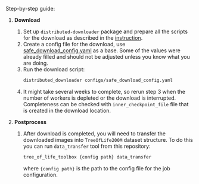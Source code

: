 Step-by-step guide:

1. **Download**
    1. Set up `distributed-downloader` package and prepare all the scripts for the download as described in
       the [instruction](https://github.com/Imageomics/distributed-downloader/blob/9ef8b0d297f7a868fac31b2b9c3d5f3aa5533472/docs/scripts_README.md).
    2. Create a config file for the download,
       use [safe_download_config.yaml](../config/tree_of_life_200M/safe_download_config.yaml) as a base. Some of
       the values were already filled and should not be adjusted unless you know what you are doing.
    3. Run the download script:
       ```bash
       distributed_downloader configs/safe_download_config.yaml
       ```
    4. It might take several weeks to complete, so rerun step 3 when the number of workers is depleted or the download
       is interrupted. Completeness can be checked with `inner_checkpoint_file` file that is created in the download
       location.

2. **Postprocess**
    1. After download is completed, you will need to transfer the downloaded images into `TreeOfLife200M` dataset structure.
       To do this you can run `data_transfer` tool from this repository:
        ```bash
       tree_of_life_toolbox {config path} data_transfer
        ```
       where `{config path}` is the path to the config file for the job configuration.